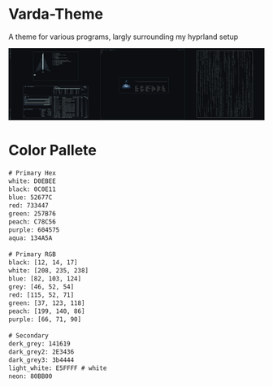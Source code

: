 # Varda-Theme
A theme for various programs, largly surrounding my hyprland setup

![screenshot](.screenshots/screen1.png)


# Color Pallete
```
# Primary Hex
white: D0EBEE
black: 0C0E11
blue: 52677C
red: 733447
green: 257B76
peach: C78C56
purple: 604575
aqua: 134A5A

# Primary RGB
black: [12, 14, 17]
white: [208, 235, 238]
blue: [82, 103, 124]
grey: [46, 52, 54]
red: [115, 52, 71]
green: [37, 123, 118]
peach: [199, 140, 86]
purple: [66, 71, 90]

# Secondary
derk_grey: 141619
dark_grey2: 2E3436
dark_grey3: 3b4444
light_white: E5FFFF # white
neon: 80BB00

